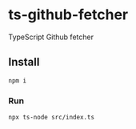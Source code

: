 # ts-github-fetcher

TypeScript Github fetcher

## Install

```
npm i
```

### Run

```
npx ts-node src/index.ts
```